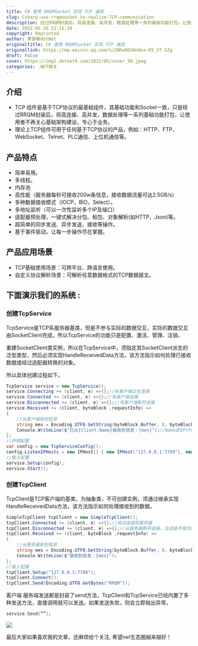 ```yaml
---
title: C# 使用 RRQMSocket 实现 TCP 通信
slug: Csharp-use-rrqmsocket-to-realize-TCP-communication
description: 经过RRQM封装后，将高连接、高并发，数据处理等一系列基础功能打包，让使用者不再关心基础架构建设，专心于业务。
date: 2022-05-26 21:11:14
copyright: Reprinted
author: 黑哥聊dotNet
originaltitle: C# 使用 RRQMSocket 实现 TCP 通信
originallink: https://mp.weixin.qq.com/s/2Nha9GVAnOox-K5_Vf-SZg
draft: False
cover: https://img1.dotnet9.com/2022/05/cover_56.jpeg
categories: .NET相关
---
```


## 介绍

- TCP 组件是基于TCP协议的最基础组件，其基础功能和Socket一致，只是经过RRQM封装后，将高连接、高并发，数据处理等一系列基础功能打包，让使用者不再关心基础架构建设，专心于业务。
- 理论上TCP组件可用于任何基于TCP协议的产品，例如：HTTP、FTP、WebSocket、Telnet、PLC通信、上位机通信等。

## 产品特点

- 简单易用。
- 多线程。
- 内存池
- 高性能（服务器每秒可接收200w条信息，接收数据流量可达2.5GB/s）
- 多种数据接收模式（IOCP，BIO，Select）。
- 多地址监听（可以一次性监听多个IP及端口）
- 适配器预处理，一键式解决分包、粘包、对象解析(如HTTP，Json)等。
- 超简单的同步发送、异步发送、接收等操作。
- 基于事件驱动，让每一步操作尽在掌握。

## 产品应用场景

- TCP基础使用场景：可跨平台、跨语言使用。
- 自定义协议解析场景：可解析任意数据格式的TCP数据报文。

## 下面演示我们的系统 :

### 创建TcpService

TcpService是TCP系服务器基类，但是不参与实际的数据交互，实际的数据交互由SocketClient完成，所以TcpService的功能只是配置、激活、管理、注销、

重建SocketClient类实例，所以在TcpService中，须指定其SocketClient派生的泛型类型，然后必须实现HandleReceivedData方法，该方法指示如何处理已接收数据或经过适配器转换的对象。

所以具体创建过程如下。

```csharp
TcpService service = new TcpService();
service.Connecting += (client, e) =>{};//有客户端正在连接
service.Connected += (client, e) =>{};//有客户端连接
service.Disconnected += (client, e) =>{};//有客户端断开连接
service.Received += (client, byteBlock ,requestInfo) =>
{
    //从客户端收到信息
    string mes = Encoding.UTF8.GetString(byteBlock.Buffer, 0, byteBlock.Len);
    Console.WriteLine($"已从{client.Name}接收到信息：{mes}");//Name即IP+Port
};
//声明配置
var config = new TcpServiceConfig();
config.ListenIPHosts = new IPHost[] { new IPHost("127.0.0.1:7789"), new IPHost(7790) };//同时监听两个地址
//载入配置                                                       
service.Setup(config);
service.Start();
```

### 创建TcpClient

TcpClient是TCP客户端的基类，为抽象类，不可创建实例，须通过继承实现HandleReceivedData方法，该方法指示如何处理接收到的数据。

```csharp
SimpleTcpClient tcpClient = new SimpleTcpClient();
tcpClient.Connected += (client, e) =>{};//成功连接到服务器
tcpClient.Disconnected += (client, e) =>{};//从服务器断开连接，当连接不成功时不会触发。
tcpClient.Received += (client, byteBlock ,requestInfo) =>
{
    //从服务器收到信息
    string mes = Encoding.UTF8.GetString(byteBlock.Buffer, 0, byteBlock.Len);
    Console.WriteLine($"接收到信息：{mes}");
};
//载入配置
tcpClient.Setup("127.0.0.1:7789");
tcpClient.Connect();
tcpClient.Send(Encoding.UTF8.GetBytes("RRQM"));
```

客户端 服务端发送都是封装了send方法，TcpClient和TcpService已经内置了多种发送方法，直接调用就可以发送。如果发送失败，则会立即抛出异常。

```csharp
service.Send(“”);
```

![](https://img1.dotnet9.com/2022/05/5601.png)

最后大家如果喜欢我的文章，还麻烦给个关注, 希望net生态圈越来越好！